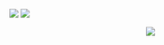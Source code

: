 <img src = "https://github-readme-stats.vercel.app/api?username=raul-rolim&theme=codeSTACKr"> <img src = "https://github-readme-streak-stats.herokuapp.com/?user=raul-rolim&theme=codeSTACKr">

<p>
<p align=center>
<img src = "https://github-readme-stats.vercel.app/api/top-langs/?username=raul-rolim&layout=compact&theme=codeSTACKr">
</p>

<!--
**raul-rolim/raul-rolim** is a ✨ _special_ ✨ repository because its `README.md` (this file) appears on your GitHub profile.

Here are some ideas to get you started:

- 🔭 I’m currently working on ...
- 🌱 I’m currently learning ...
- 👯 I’m looking to collaborate on ...
- 🤔 I’m looking for help with ...
- 💬 Ask me about ...
- 📫 How to reach me: ...
- 😄 Pronouns: ...
- ⚡ Fun fact: ...
-->
